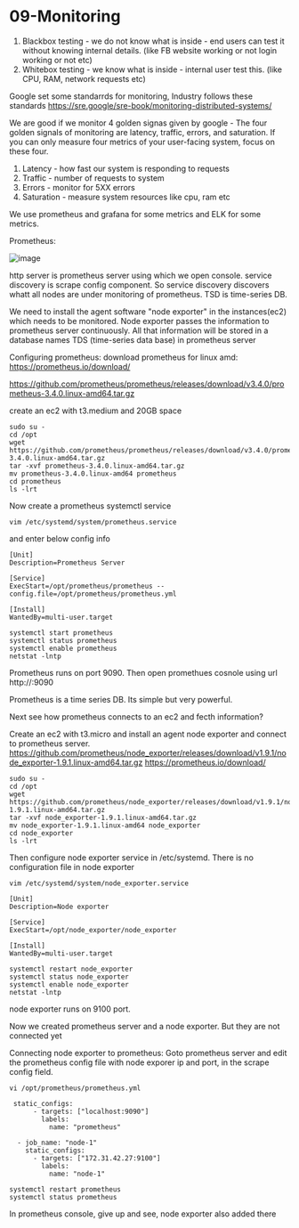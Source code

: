 # 09-Monitoring
1. Blackbox testing - we do not know what is inside - end users can test it without knowing internal details. (like FB website working or not login working or not etc)
2. Whitebox testing - we know what is inside - internal user test this. (like CPU, RAM, network requests etc)

Google set some standarrds for monitoring, Industry follows these standards  https://sre.google/sre-book/monitoring-distributed-systems/

We are good if we monitor 4 golden signas given by google - 
The four golden signals of monitoring are latency, traffic, errors, and saturation. If you can only measure four metrics of your user-facing system, focus on these four.

1. Latency - how fast our system is responding to requests
2. Traffic - number of requests to system
3. Errors - monitor for 5XX errors
4. Saturation - measure system resources like cpu, ram etc

We use prometheus and grafana for some metrics and ELK for some metrics.

Prometheus:

![image](https://github.com/user-attachments/assets/8d344492-fff2-4f24-a443-8f51e1934a22)

http server is prometheus server using which we open console. service discovery is scrape config component. So service discovery discovers whatt all nodes are under monitoring of prometheus. TSD is time-series DB.

We need to install the agent software "node exporter" in the instances(ec2) which needs to be monitored. Node exporter passes the information to prometheus server continuously. All that information will be stored in a database names TDS (time-series data base) in prometheus server

Configuring prometheus:
download prometheus for linux amd: https://prometheus.io/download/

https://github.com/prometheus/prometheus/releases/download/v3.4.0/prometheus-3.4.0.linux-amd64.tar.gz

create an ec2 with t3.medium and 20GB space
```
sudo su -
cd /opt
wget https://github.com/prometheus/prometheus/releases/download/v3.4.0/prometheus-3.4.0.linux-amd64.tar.gz
tar -xvf prometheus-3.4.0.linux-amd64.tar.gz
mv prometheus-3.4.0.linux-amd64 prometheus
cd prometheus
ls -lrt
```
Now create a prometheus systemctl service 
```
vim /etc/systemd/system/prometheus.service
```
and enter below config info
```
[Unit]
Description=Prometheus Server

[Service]
ExecStart=/opt/prometheus/prometheus --config.file=/opt/prometheus/prometheus.yml

[Install]
WantedBy=multi-user.target
```
```
systemctl start prometheus
systemctl status prometheus
systemctl enable prometheus
netstat -lntp
```
Prometheus runs on port 9090.
Then open promethues cosnole using url http://<public-ip-of-prometheus-ec2>:9090

Prometheus is a time series DB. Its simple but very powerful.


Next see how prometheus connects to an ec2 and fecth information?

Create an ec2 with t3.micro and install an agent node exporter and connect to prometheus server.
https://github.com/prometheus/node_exporter/releases/download/v1.9.1/node_exporter-1.9.1.linux-amd64.tar.gz
https://prometheus.io/download/

```
sudo su -
cd /opt
wget https://github.com/prometheus/node_exporter/releases/download/v1.9.1/node_exporter-1.9.1.linux-amd64.tar.gz
tar -xvf node_exporter-1.9.1.linux-amd64.tar.gz
mv node_exporter-1.9.1.linux-amd64 node_exporter
cd node_exporter
ls -lrt
```
Then configure node exporter service in /etc/systemd. There is no configuration file in node exporter
```
vim /etc/systemd/system/node_exporter.service
```
```
[Unit]
Description=Node exporter

[Service]
ExecStart=/opt/node_exporter/node_exporter

[Install]
WantedBy=multi-user.target
```
```
systemctl restart node_exporter
systemctl status node_exporter
systemctl enable node_exporter
netstat -lntp
```
node exporter runs on 9100  port.

Now we created prometheus server and a node exporter. But they are not connected yet

Connecting node exporter to prometheus:
Goto prometheus server and edit the prometheus config file with node exporer ip and port, in the scrape config field.
```
vi /opt/prometheus/prometheus.yml
```
```
 static_configs:
      - targets: ["localhost:9090"]
        labels:
          name: "prometheus"

  - job_name: "node-1"
    static_configs:
      - targets: ["172.31.42.27:9100"]
        labels:
          name: "node-1"
```
```
systemctl restart prometheus
systemctl status prometheus
```
In prometheus console, give up and see, node exporter also added there





